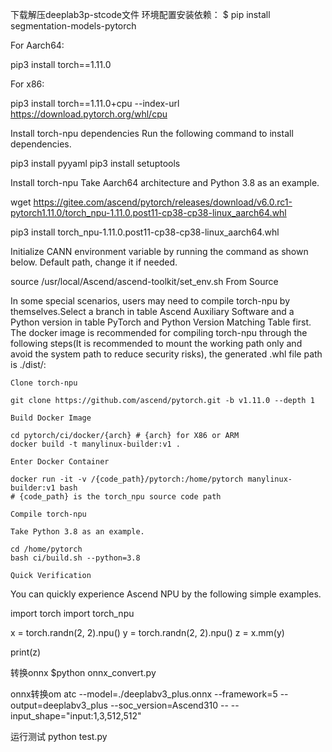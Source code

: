 下载解压deeplab3p-stcode文件 环境配置安装依赖：
$ pip install segmentation-models-pytorch 

For Aarch64: 

pip3 install torch==1.11.0 

For x86: 

pip3 install torch==1.11.0+cpu --index-url https://download.pytorch.org/whl/cpu

Install torch-npu dependencies Run the following command to install dependencies.

pip3 install pyyaml pip3 install setuptools

Install torch-npu Take Aarch64 architecture and Python 3.8 as an example.

wget https://gitee.com/ascend/pytorch/releases/download/v6.0.rc1-pytorch1.11.0/torch_npu-1.11.0.post11-cp38-cp38-linux_aarch64.whl

pip3 install torch_npu-1.11.0.post11-cp38-cp38-linux_aarch64.whl

Initialize CANN environment variable by running the command as shown below.
Default path, change it if needed.

source /usr/local/Ascend/ascend-toolkit/set_env.sh
From Source

In some special scenarios, users may need to compile torch-npu by themselves.Select a branch in table Ascend Auxiliary Software and a Python version in table PyTorch and Python Version Matching Table first. The docker image is recommended for compiling torch-npu through the following steps(It is recommended to mount the working path only and avoid the system path to reduce security risks), the generated .whl file path is ./dist/:

    Clone torch-npu

    git clone https://github.com/ascend/pytorch.git -b v1.11.0 --depth 1

    Build Docker Image

    cd pytorch/ci/docker/{arch} # {arch} for X86 or ARM
    docker build -t manylinux-builder:v1 .

    Enter Docker Container

    docker run -it -v /{code_path}/pytorch:/home/pytorch manylinux-builder:v1 bash
    # {code_path} is the torch_npu source code path

    Compile torch-npu

    Take Python 3.8 as an example.

    cd /home/pytorch
    bash ci/build.sh --python=3.8

    Quick Verification

You can quickly experience Ascend NPU by the following simple examples.

import torch
import torch_npu

x = torch.randn(2, 2).npu()
y = torch.randn(2, 2).npu()
z = x.mm(y)

print(z)

转换onnx
$python onnx_convert.py

onnx转换om
atc --model=./deeplabv3_plus.onnx --framework=5 --output=deeplabv3_plus --soc_version=Ascend310 -- --input_shape="input:1,3,512,512"

运行测试
python test.py
